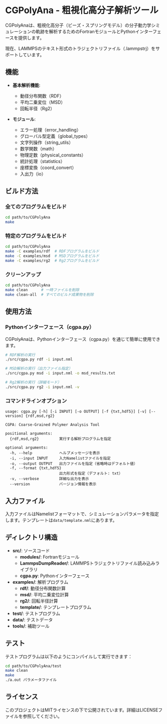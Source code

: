 # CGPolyAna - 粗視化高分子解析ツール

CGPolyAnaは、粗視化高分子（ビーズ・スプリングモデル）の分子動力学シミュレーションの軌跡を解析するためのFortranモジュールとPythonインターフェースを提供します。

現在、LAMMPSのテキスト形式のトラジェクトリファイル（.lammpstrj）をサポートしています。

## 機能

- **基本解析機能**:
  - 動径分布関数（RDF）
  - 平均二乗変位（MSD）
  - 回転半径（Rg2）

- **モジュール**:
  - エラー処理（error_handling）
  - グローバル型定義（global_types）
  - 文字列操作（string_utils）
  - 数学関数（math）
  - 物理定数（physical_constants）
  - 統計処理（statistics）
  - 座標変換（coord_convert）
  - 入出力（io）

## ビルド方法

### 全てのプログラムをビルド

```bash
cd path/to/CGPolyAna
make
```

### 特定のプログラムをビルド

```bash
cd path/to/CGPolyAna
make -C examples/rdf  # RDFプログラムをビルド
make -C examples/msd  # MSDプログラムをビルド
make -C examples/rg2  # Rg2プログラムをビルド
```

### クリーンアップ

```bash
cd path/to/CGPolyAna
make clean      # 一時ファイルを削除
make clean-all  # すべてのビルド成果物を削除
```

## 使用方法

### Pythonインターフェース（cgpa.py）

CGPolyAnaは、Pythonインターフェース（cgpa.py）を通じて簡単に使用できます。

```bash
# RDF解析の実行
./src/cgpa.py rdf -i input.nml

# MSD解析の実行（出力ファイル指定）
./src/cgpa.py msd -i input.nml -o msd_results.txt

# Rg2解析の実行（詳細モード）
./src/cgpa.py rg2 -i input.nml -v
```

### コマンドラインオプション

```
usage: cgpa.py [-h] [-i INPUT] [-o OUTPUT] [-f {txt,hdf5}] [-v] [--version] {rdf,msd,rg2}

CGPA: Coarse-Grained Polymer Analysis Tool

positional arguments:
  {rdf,msd,rg2}         実行する解析プログラムを指定

optional arguments:
  -h, --help            ヘルプメッセージを表示
  -i, --input INPUT     入力Namelistファイルを指定
  -o, --output OUTPUT   出力ファイルを指定（省略時はデフォルト値）
  -f, --format {txt,hdf5}
                        出力形式を指定（デフォルト: txt）
  -v, --verbose         詳細な出力を表示
  --version             バージョン情報を表示
```

## 入力ファイル

入力ファイルはNamelistフォーマットで、シミュレーションパラメータを指定します。テンプレートは`data/template.nml`にあります。

## ディレクトリ構造

- **src/**: ソースコード
  - **modules/**: Fortranモジュール
  - **LammpsDumpReader/**: LAMMPSトラジェクトリファイル読み込みライブラリ
  - **cgpa.py**: Pythonインターフェース
- **examples/**: 解析プログラム
  - **rdf/**: 動径分布関数計算
  - **msd/**: 平均二乗変位計算
  - **rg2/**: 回転半径計算
  - **template/**: テンプレートプログラム
- **test/**: テストプログラム
- **data/**: テストデータ
- **tools/**: 補助ツール

## テスト

テストプログラムは以下のようにコンパイルして実行できます：

```bash
cd path/to/CGPolyAna/test
make clean
make
./a.out パラメータファイル
```

## ライセンス

このプロジェクトはMITライセンスの下で公開されています。詳細はLICENSEファイルを参照してください。
